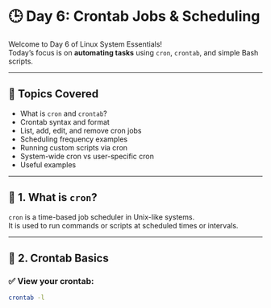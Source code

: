 # 🕒 Day 6: Crontab Jobs & Scheduling

Welcome to Day 6 of Linux System Essentials!  
Today’s focus is on **automating tasks** using `cron`, `crontab`, and simple Bash scripts.

---

## 📌 Topics Covered

- What is `cron` and `crontab`?
- Crontab syntax and format
- List, add, edit, and remove cron jobs
- Scheduling frequency examples
- Running custom scripts via cron
- System-wide cron vs user-specific cron
- Useful examples

---

## 📘 1. What is `cron`?

`cron` is a time-based job scheduler in Unix-like systems.  
It is used to run commands or scripts at scheduled times or intervals.

---

## 📘 2. Crontab Basics

### ✅ View your crontab:
```bash
crontab -l
